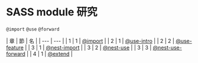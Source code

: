 # SASS module 研究
`@import` `@use` `@forward`

| 章  | 節  | 名                                                              |
| --- | --- |
| 1   | 1   | [@import]("./src/sec_1-import/README.md")                       |
| 2   | 1   | [@use-intro]("./src/sec_2_1-use-intro/README.md")               |
| 2   | 2   | [@use-feature]("./src/sec_2_2-use-feature/README.md")           |
| 3   | 1   | [@nest-import]("./src/sec_3_1-nest-import/README.md")           |
| 3   | 2   | [@nest-use]("./src/sec_3_2-nest-use/README.md")                 |
| 3   | 3   | [@nest-use-forward]("./src/sec_3_3-nest-use-forward/README.md") |
| 4   | 1   | [@extend]("./src/sec_4-extend/README.md")                       |



